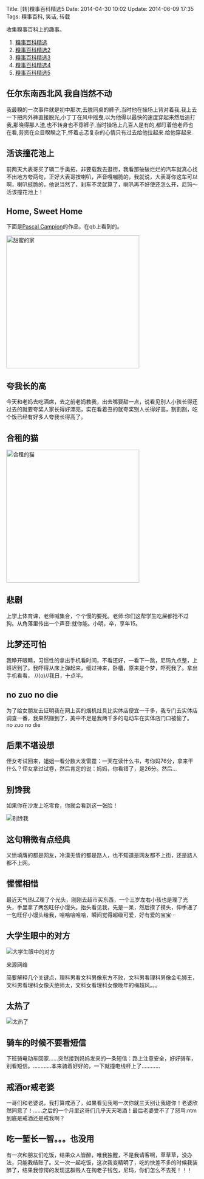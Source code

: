 Title: [转]糗事百科精选5
Date: 2014-04-30 10:02
Update: 2014-06-09 17:35
Tags: 糗事百科, 笑话, 转载

[1]: /static/images/qiushibaike/BieChanWo.jpg
[2]: /static/images/qiushibaike/DaXueShengYanZhongDeDuiFang.jpg
[3]: /static/images/qiushibaike/PandaTooHot.jpg

收集糗事百科上的趣事。

1. [糗事百科精选](/collection/qiushibaike.html)
2. [糗事百科精选2](/collection/qiushibaike2.html)
3. [糗事百科精选3](/collection/qiushibaike3.html)
4. [糗事百科精选4](/collection/qiushibaike4.html)
5. [糗事百科精选5](/collection/qiushibaike5.html)

## 任尔东南西北风 我自岿然不动
我最糗的一次事件就是初中那次,去脱同桌的裤子,当时他在操场上背对着我,我上去一下把内外裤直接脱光,小丁丁在风中摇曳,以为他得以最快的速度穿起来然后追打我,那晓得那人渣,也不转身也不穿裤子,当时操场上几百人是有的,都盯着他老师也在看,劳资在众目睽睽之下,怀着忐忑复杂的心情只有过去给他拉起来.给他穿起来..

## 活该撞花池上
前两天大表哥买了辆二手奥拓，非要载我去逛街，我看那破破烂烂的汽车就真心找不出地方夸两句，正好大表哥按喇叭，声音嘎嘣脆的，我就说，大表哥你这车可以啊，喇叭挺脆的，他说当然了，刹车不灵就算了，喇叭再不好使还怎么开，尼玛～活该撞花池上！

## Home, Sweet Home
下面是[Pascal Campion](http://www.pascalcampion.com/)的作品，在qb上看到的。

<img width="350px" src="/static/images/qiushibaike/HomeSweetHome.jpg" alt="甜蜜的家" />

## 夸我长的高
今天和老妈去吃酒席，去之前老妈教我，出去嘴要甜一点，说看见别人小孩长得还过去的就要夸奖人家长得好漂亮，实在看着丑的就夸奖别人长得好高，割割割，吃个饭已经有好多人夸我长得高了。

## 合租的猫
<img width="350px" src="/static/images/qiushibaike/HeZuDeMao.jpg" alt="合租的猫" />

## 悲剧
上学上体育课，老师喊集合，个个慢的要死。老师:你们这帮学生吃屎都抢不过狗。从角落里传出一个声音:就你能。小明，卒，享年15。

## 比梦还可怕
我睁开眼睛，习惯性的拿出手机看时间，不看还好，一看下一跳，尼玛九点整，上班迟到了。我吓得从床上弹起来，缓过神来，卧槽，原来是个梦，吓死我了。拿出手机看看，
//(o)//我日，十点半。

## no zuo no die
为了给女朋友去证明我在网上买的烟机灶具比实体店便宜一千多，我专门去实体店调查一番，我果然赚到了，美中不足是我两千多的电动车在实体店门口被偷了。 no zuo no die

## 后果不堪设想
侄女考试回来，姐姐一看分数大发雷霆：一天在读什么书，考你妈76分，拿来干什么？侄女拿过试卷，然后肯定的说：妈妈，你看错了，是26分。然后…

## 别馋我
如果你在沙发上吃零食，你就会看到这一张脸！

![别馋我][1]

## 这句稍微有点经典
义愤填膺的都是网友，冷漠无情的都是路人，也不知道是网友都不上街，还是路人都不上网。

## 惺惺相惜
最近天气热LZ理了个光头，刚刚去超市买东西，一个三岁左右小孩也是理了光头，手里拿了两包旺仔小馒头。抬头看见我，先是一呆，然后摸了摸头，伸手递了一包旺仔小馒头给我，哈哈哈哈哈，瞬间觉得超级可爱，好有爱的宝宝···

## 大学生眼中的对方
![大学生眼中的对方][2]

<span class="text-muted">来源网络</span>

简要解释几个关键点，理科男看文科男像东方不败，文科男看理科男像金毛狮王，文科男看理科女像灭绝师太，文科女看理科女像晚年的梅超风。。。

## 太热了
![太热了][3]

## 骑车的时候不要看短信
下班骑电动车回家……突然接到妈妈发来的一条短信：路上注意安全，好好骑车，别看短信。…………本来骑着好好的，一下就撞电线杆上了…………

## 戒酒or戒老婆
一哥们和老婆说，我打算戒酒了，如果看见我喝一次你就三天别让我碰你！老婆欣然同意了！……之后的一个月里这哥们几乎天天喝酒！最后老婆受不了了怒骂:ntm到底是戒酒还是戒我啊？

## 吃一堑长一智。。。也没用
有一次和朋友们吃饭，结果众人皆醉，唯我独醒，不是我请客啊，草草草，没办法，只能我结账了。又一次一起吃饭，这次我变精明了，吃的快差不多的时候我装醉了，结果我惊愕的发现这群贱人在掏老子钱包，尼玛，你们怎么不去死！！！

